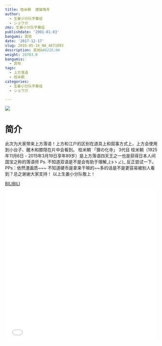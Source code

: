```yaml
---
title: 桂米朝  狸猫鬼寺
author:
  - 生姜小分队字幕组
  - ショウガ
zmz: 生姜小分队字幕组
publishdate: '2001-01-03'
bangumi: 其他
date: '2017-12-17'
slug: 2016-05-16_NA_4671893
description: 其他&#8226;NA
weight: 28783.0
bangumis:
  - 其他
tags:
  - 上方落语
  - 桂米朝
categories:
  - 生姜小分队字幕组
  - ショウガ

---
```

![](https://i.imgur.com/pno98o0.png)
# 简介  
 此次为大家带来上方落语！上方和江户的区别在道具上和叙事方式上，上方会使用到小台子、醒木和膝隠在片中会看到。
桂米朝 「狸の化寺」
3代目 桂米朝（1925年11月6日 - 2015年3月19日享年89岁）是上方落语四天王之一也是获得日本人间国宝之称的落语师
Ps. 不知道双语是不是会有助于理解_(:зゝ∠)_ 反正尝试一下。
PPs：依然渣画质~~~ 
不知道硬币是拿来干嘛的~~多的话是不是更容易被别人看到？总之谢谢大家支持！
以上生姜小分队敬上！



  [BILIBILI](https://www.bilibili.com/video/av4671893/)

<div class="vcontainer">  <iframe class="video" src="//www.bilibili.com/blackboard/player.html?aid=4671893" width="100%" height="500" frameborder="0" allowfullscreen="allowfullscreen"></iframe></div>

